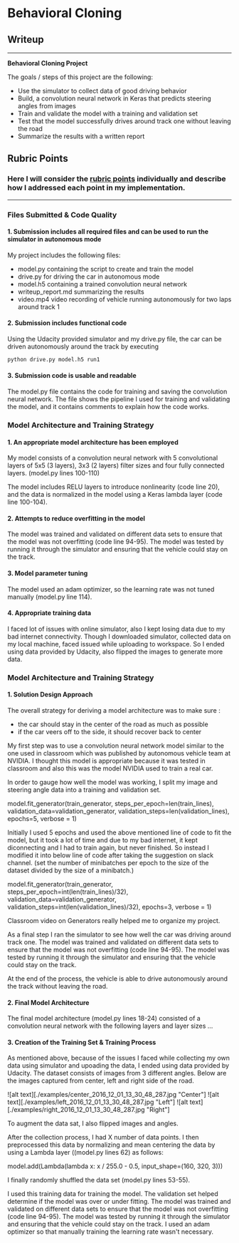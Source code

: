 # **Behavioral Cloning** 

## Writeup

---

**Behavioral Cloning Project**

The goals / steps of this project are the following:
* Use the simulator to collect data of good driving behavior
* Build, a convolution neural network in Keras that predicts steering angles from images
* Train and validate the model with a training and validation set
* Test that the model successfully drives around track one without leaving the road
* Summarize the results with a written report


[//]: # (Image References)

[image1]: ./examples/placeholder.png "Model Visualization"
[image2]: ./examples/placeholder.png "Grayscaling"
[image3]: ./examples/placeholder_small.png "Recovery Image"
[image4]: ./examples/placeholder_small.png "Recovery Image"
[image5]: ./examples/placeholder_small.png "Recovery Image"
[image6]: ./examples/placeholder_small.png "Normal Image"
[image7]: ./examples/placeholder_small.png "Flipped Image"

## Rubric Points
### Here I will consider the [rubric points](https://review.udacity.com/#!/rubrics/432/view) individually and describe how I addressed each point in my implementation.  

---
### Files Submitted & Code Quality

#### 1. Submission includes all required files and can be used to run the simulator in autonomous mode

My project includes the following files:
* model.py containing the script to create and train the model
* drive.py for driving the car in autonomous mode
* model.h5 containing a trained convolution neural network 
* writeup_report.md summarizing the results
* video.mp4 video recording of vehicle running autonomously for two laps around track 1

#### 2. Submission includes functional code
Using the Udacity provided simulator and my drive.py file, the car can be driven autonomously around the track by executing 
```sh
python drive.py model.h5 run1
```

#### 3. Submission code is usable and readable

The model.py file contains the code for training and saving the convolution neural network. The file shows the pipeline I used for training and validating the model, and it contains comments to explain how the code works.

### Model Architecture and Training Strategy

#### 1. An appropriate model architecture has been employed

My model consists of a convolution neural network with 5 convolutional layers of 5x5 (3 layers), 3x3 (2 layers) filter sizes and four fully connected layers. (model.py lines 100-110) 

The model includes RELU layers to introduce nonlinearity (code line 20), and the data is normalized in the model using a Keras lambda layer (code line 100-104). 

#### 2. Attempts to reduce overfitting in the model

The model was trained and validated on different data sets to ensure that the model was not overfitting (code line 94-95). The model was tested by running it through the simulator and ensuring that the vehicle could stay on the track.

#### 3. Model parameter tuning

The model used an adam optimizer, so the learning rate was not tuned manually (model.py line 114).

#### 4. Appropriate training data

I faced lot of issues with online simulator, also I kept losing data due to my bad internet connectivity. Though I downloaded simulator, collected data on my local machine, faced issued while uploading to workspace. So I ended using data provided by Udacity, also flipped the images to generate more data.

### Model Architecture and Training Strategy

#### 1. Solution Design Approach

The overall strategy for deriving a model architecture was to make sure :
* the car should stay in the center of the road as much as possible
* if the car veers off to the side, it should recover back to center

My first step was to use a convolution neural network model similar to the one used in classroom which was published by autonomous vehicle team at NVIDIA. I thought this model is appropriate because it was tested in classroom and also this was the model NVIDIA used to train a real car.

In order to gauge how well the model was working, I split my image and steering angle data into a training and validation set.

model.fit_generator(train_generator, steps_per_epoch=len(train_lines), 
                    validation_data=validation_generator, validation_steps=len(validation_lines), epochs=5, verbose = 1)
                    
Initially I used 5 epochs and used the above mentioned line of code to fit the model, but it took a lot of time and due to my bad internet, it kept diconnecting and I had to train again, but never finished. So instead I modified it into below line of code after taking the suggestion on slack channel. (set the number of minibatches per epoch to the size of the dataset divided by the size of a  minibatch.)
                   
model.fit_generator(train_generator, steps_per_epoch=int(len(train_lines)/32), 
                    validation_data=validation_generator, validation_steps=int(len(validation_lines)/32), epochs=3, verbose = 1)

Classroom video on Generators really helped me to organize my project.

As a final step I ran the simulator to see how well the car was driving around track one. The model was trained and validated on different data sets to ensure that the model was not overfitting (code line 94-95). The model was tested by running it through the simulator and ensuring that the vehicle could stay on the track.

At the end of the process, the vehicle is able to drive autonomously around the track without leaving the road.

#### 2. Final Model Architecture

The final model architecture (model.py lines 18-24) consisted of a convolution neural network with the following layers and layer sizes ...

#### 3. Creation of the Training Set & Training Process

As mentioned above, because of the issues I faced while collecting my own data using simulator and upoading the data, I ended using data provided by Udacity. The dataset consists of images from 3 different angles. Below are the images captured from center, left and right side of the road.

![alt text][./examples/center_2016_12_01_13_30_48_287.jpg "Center"]
![alt text][./examples/left_2016_12_01_13_30_48_287.jpg "Left"]
![alt text][./examples/right_2016_12_01_13_30_48_287.jpg "Right"]

To augment the data sat, I also flipped images and angles.

After the collection process, I had X number of data points. I then preprocessed this data by normalizing and mean centering the data by using a Lambda layer ((model.py lines 62) as follows:

model.add(Lambda(lambda x: x / 255.0 - 0.5, input_shape=(160, 320, 3)))

I finally randomly shuffled the data set (model.py lines 53-55). 

I used this training data for training the model. The validation set helped determine if the model was over or under fitting. The model was trained and validated on different data sets to ensure that the model was not overfitting (code line 94-95). The model was tested by running it through the simulator and ensuring that the vehicle could stay on the track. I used an adam optimizer so that manually training the learning rate wasn't necessary.
